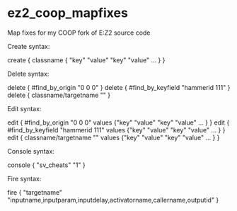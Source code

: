 # ez2_coop_mapfixes
Map fixes for my COOP fork of E:Z2 source code

Create syntax:

create { classname { "key" "value" "key" "value" ... } }

Delete syntax:

delete { #find_by_origin "0 0 0" }
delete { #find_by_keyfield "hammerid 111" }
delete { classname/targetname "" }

Edit syntax:

edit { #find_by_origin "0 0 0" values {"key" "value" "key" "value" ... } }
edit { #find_by_keyfield "hammerid 111" values {"key" "value" "key" "value" ... } }
edit { classname/targetname "" values {"key" "value" "key" "value" ... } }

Console syntax:

console { "sv_cheats" "1" }

Fire syntax:

fire { "targetname" "inputname,inputparam,inputdelay,activatorname,callername,outputid" }
